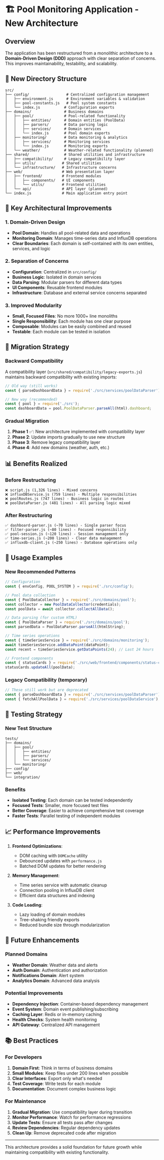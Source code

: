 # 🏗️ Pool Monitoring Application - New Architecture

## Overview

The application has been restructured from a monolithic architecture to a **Domain-Driven Design (DDD)** approach with clear separation of concerns. This improves maintainability, testability, and scalability.

## 📁 New Directory Structure

```
src/
├── config/                 # Centralized configuration management
│   ├── environment.js      # Environment variables & validation
│   ├── pool-constants.js   # Pool system constants
│   └── index.js           # Configuration exports
├── domains/               # Business domains
│   ├── pool/              # Pool-related functionality
│   │   ├── entities/      # Domain entities (PoolData)
│   │   ├── parsers/       # Data parsing logic
│   │   ├── services/      # Domain services
│   │   └── index.js       # Pool domain exports
│   ├── monitoring/        # Data monitoring & analytics
│   │   ├── services/      # Monitoring services
│   │   └── index.js       # Monitoring exports
│   └── weather/           # Weather-related functionality (planned)
├── shared/                # Shared utilities and infrastructure
│   ├── compatibility/     # Legacy compatibility layer
│   ├── utils/            # Shared utilities
│   └── infrastructure/   # Infrastructure concerns
├── web/                  # Web presentation layer
│   ├── frontend/         # Frontend modules
│   │   ├── components/   # UI components
│   │   └── utils/        # Frontend utilities
│   └── api/              # API layer (planned)
└── index.js              # Main application entry point
```

## 🎯 Key Architectural Improvements

### 1. **Domain-Driven Design**
- **Pool Domain**: Handles all pool-related data and operations
- **Monitoring Domain**: Manages time-series data and InfluxDB operations  
- **Clear Boundaries**: Each domain is self-contained with its own entities, services, and logic

### 2. **Separation of Concerns**
- **Configuration**: Centralized in `src/config/`
- **Business Logic**: Isolated in domain services
- **Data Parsing**: Modular parsers for different data types
- **UI Components**: Reusable frontend modules
- **Infrastructure**: Database and external service concerns separated

### 3. **Improved Modularity**
- **Small, Focused Files**: No more 1000+ line monoliths
- **Single Responsibility**: Each module has one clear purpose  
- **Composable**: Modules can be easily combined and reused
- **Testable**: Each module can be tested in isolation

## 🔧 Migration Strategy

### Backward Compatibility
A compatibility layer (`src/shared/compatibility/legacy-exports.js`) maintains backward compatibility with existing imports:

```javascript
// Old way (still works)
const { parseDashboardData } = require('./src/services/poolDataParser');

// New way (recommended)
const { pool } = require('./src');
const dashboardData = pool.PoolDataParser.parseAll(html).dashboard;
```

### Gradual Migration
1. **Phase 1** ✅: New architecture implemented with compatibility layer
2. **Phase 2**: Update imports gradually to use new structure
3. **Phase 3**: Remove legacy compatibility layer
4. **Phase 4**: Add new domains (weather, auth, etc.)

## 📊 Benefits Realized

### Before Restructuring
```
❌ script.js (1,326 lines) - Mixed concerns
❌ influxDBService.js (759 lines) - Multiple responsibilities  
❌ poolRoutes.js (747 lines) - Business logic in routes
❌ poolDataParser.js (481 lines) - All parsing logic mixed
```

### After Restructuring  
```
✅ dashboard-parser.js (~70 lines) - Single parser focus
✅ filter-parser.js (~80 lines) - Focused responsibility
✅ pool-session.js (~120 lines) - Session management only
✅ time-series.js (~200 lines) - Clear data management
✅ influxdb-client.js (~250 lines) - Database operations only
```

## 🚀 Usage Examples

### New Recommended Patterns

```javascript
// Configuration
const { envConfig, POOL_SYSTEM } = require('./src/config');

// Pool data collection
const { PoolDataCollector } = require('./src/domains/pool');
const collector = new PoolDataCollector(credentials);
const poolData = await collector.collectAllData();

// Data parsing (for custom HTML)
const { PoolDataParser } = require('./src/domains/pool');
const parsedData = PoolDataParser.parseAll(htmlString);

// Time series operations
const { timeSeriesService } = require('./src/domains/monitoring');
await timeSeriesService.addDataPoint(dataPoint);
const recent = timeSeriesService.getDataPoints(24); // Last 24 hours

// Frontend components
const { statusCards } = require('./src/web/frontend/components/status-cards');
statusCards.updateAll(poolData);
```

### Legacy Compatibility (temporary)

```javascript
// These still work but are deprecated
const { parseDashboardData } = require('./src/services/poolDataParser');
const { fetchAllPoolData } = require('./src/services/poolDataService');
```

## 🧪 Testing Strategy

### New Test Structure
```
tests/
├── domains/
│   ├── pool/
│   │   ├── entities/
│   │   ├── parsers/
│   │   └── services/
│   └── monitoring/
├── config/
├── web/
└── integration/
```

### Benefits
- **Isolated Testing**: Each domain can be tested independently
- **Focused Tests**: Smaller, more focused test files
- **Better Coverage**: Easier to achieve comprehensive test coverage
- **Faster Tests**: Parallel testing of independent modules

## 📈 Performance Improvements

1. **Frontend Optimizations**:
   - DOM caching with `DOMCache` utility
   - Debounced updates with `performance.js`
   - Batched DOM updates for better rendering

2. **Memory Management**:
   - Time series service with automatic cleanup
   - Connection pooling in InfluxDB client
   - Efficient data structures and indexing

3. **Code Loading**:
   - Lazy loading of domain modules
   - Tree-shaking friendly exports
   - Reduced bundle size through modularization

## 🔮 Future Enhancements

### Planned Domains
- **Weather Domain**: Weather data and alerts
- **Auth Domain**: Authentication and authorization
- **Notifications Domain**: Alert system
- **Analytics Domain**: Advanced data analysis

### Potential Improvements
- **Dependency Injection**: Container-based dependency management
- **Event System**: Domain event publishing/subscribing
- **Caching Layer**: Redis or in-memory caching
- **Health Checks**: System health monitoring
- **API Gateway**: Centralized API management

## 📚 Best Practices

### For Developers
1. **Domain First**: Think in terms of business domains
2. **Small Modules**: Keep files under 200 lines when possible
3. **Clear Interfaces**: Export only what's needed
4. **Test Coverage**: Write tests for each module
5. **Documentation**: Document complex business logic

### For Maintenance
1. **Gradual Migration**: Use compatibility layer during transition
2. **Monitor Performance**: Watch for performance regressions
3. **Update Tests**: Ensure all tests pass after changes
4. **Review Dependencies**: Regular dependency updates
5. **Clean Up**: Remove deprecated code after migration

---

This architecture provides a solid foundation for future growth while maintaining compatibility with existing functionality.